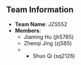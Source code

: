 ## Team Information
- **Team Name**: JZS552
- **Members**:
  - Jiaming Hu (jh5785)
  - Zhenqi Jing (zj585)
  - - Shuo Qi (sq2126)
